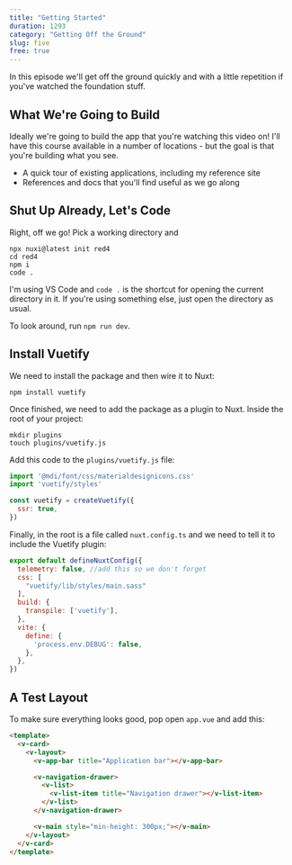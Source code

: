 ```yaml
---
title: "Getting Started"
duration: 1293
category: "Getting Off the Ground"
slug: five
free: true
---
```


In this episode we'll get off the ground quickly and with a little repetition if you've watched the foundation stuff.

## What We're Going to Build
Ideally we're going to build the app that you're watching this video on! I'll have this course available in a number of locations - but the goal is that you're building what you see. 

 - A quick tour of existing applications, including my reference site
 - References and docs that you'll find useful as we go along

## Shut Up Already, Let's Code
Right, off we go! Pick a working directory and 

```
npx nuxi@latest init red4
cd red4
npm i
code .
```

I'm using VS Code and `code .` is the shortcut for opening the current directory in it. If you're using something else, just open the directory as usual. 

To look around, run `npm run dev`.

## Install Vuetify
We need to install the package and then wire it to Nuxt:

```
npm install vuetify
```

Once finished, we need to add the package as a plugin to Nuxt. Inside the root of your project:

```
mkdir plugins
touch plugins/vuetify.js
```

Add this code to the `plugins/vuetify.js` file:

```js
import '@mdi/font/css/materialdesignicons.css'
import 'vuetify/styles'

const vuetify = createVuetify({
  ssr: true,
})
```

Finally, in the root is a file called `nuxt.config.ts` and we need to tell it to include the Vuetify plugin:

```js
export default defineNuxtConfig({
  telemetry: false, //add this so we don't forget
  css: [
    "vuetify/lib/styles/main.sass"
  ],
  build: {
    transpile: ['vuetify'],
  },
  vite: {
    define: {
      'process.env.DEBUG': false,
    },
  },
})
```

## A Test Layout
To make sure everything looks good, pop open `app.vue` and add this:

```html
<template>
  <v-card>
    <v-layout>
      <v-app-bar title="Application bar"></v-app-bar>

      <v-navigation-drawer>
        <v-list>
          <v-list-item title="Navigation drawer"></v-list-item>
        </v-list>
      </v-navigation-drawer>

      <v-main style="min-height: 300px;"></v-main>
    </v-layout>
  </v-card>
</template>
```